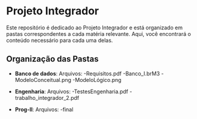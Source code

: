 # Projeto Integrador

Este repositório é dedicado ao Projeto Integrador e está organizado em pastas correspondentes a cada matéria relevante. Aqui, você encontrará o conteúdo necessário para cada uma delas.

## Organização das Pastas

- **Banco de dados**: 
  Arquivos:
   -Requisitos.pdf
   -Banco_I.brM3
   -ModeloConceitual.png
   -ModeloLógico.png

- **Engenharia**: 
  Arquivos:
   -TestesEngenharia.pdf
   -trabalho_integrador_2.pdf

- **Prog-II**: 
  Arquivos:
   -final



